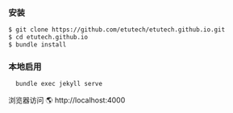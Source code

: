 ### 安装
``` bash
$ git clone https://github.com/etutech/etutech.github.io.git
$ cd etutech.github.io
$ bundle install
```

### 本地启用
``` bash
  bundle exec jekyll serve
```

浏览器访问 🌎 http://localhost:4000
